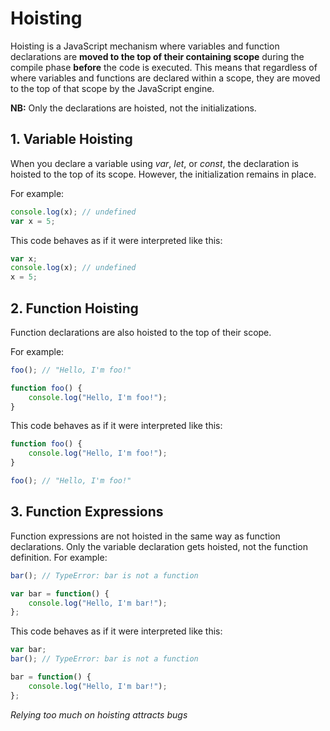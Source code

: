 # Hoisting

Hoisting is a JavaScript mechanism where variables and function declarations are **moved to the top of their containing scope** during the compile phase **before** the code is executed. 
This means that regardless of where variables and functions are declared within a scope, they are moved to the top of that scope by the JavaScript engine.


**NB:** Only the declarations are hoisted, not the initializations. 


## 1. Variable Hoisting

When you declare a variable using *var*, *let*, or *const*, the declaration is hoisted to the top of its scope. 
However, the initialization remains in place. 

For example:
```javascript
console.log(x); // undefined
var x = 5;
```
This code behaves as if it were interpreted like this:
```javascript
var x;
console.log(x); // undefined
x = 5;
```

## 2. Function Hoisting
Function declarations are also hoisted to the top of their scope. 

For example:

```javascript
foo(); // "Hello, I'm foo!"

function foo() {
    console.log("Hello, I'm foo!");
}
```

This code behaves as if it were interpreted like this:
```javascript
function foo() {
    console.log("Hello, I'm foo!");
}

foo(); // "Hello, I'm foo!"
```

## 3. Function Expressions
Function expressions are not hoisted in the same way as function declarations. 
Only the variable declaration gets hoisted, not the function definition. 
For example:
```javascript
bar(); // TypeError: bar is not a function

var bar = function() {
    console.log("Hello, I'm bar!");
};
```
This code behaves as if it were interpreted like this:
```javascript
var bar;
bar(); // TypeError: bar is not a function

bar = function() {
    console.log("Hello, I'm bar!");
};

```

*Relying too much on hoisting attracts bugs*
